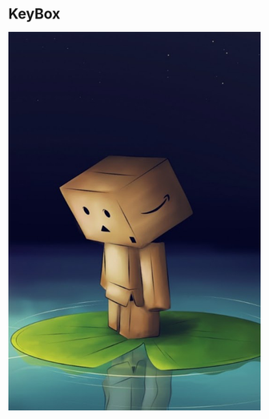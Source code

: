 # KeyBox
![](https://github.com/InnovatorZhang/KeyBox/blob/master/app/src/main/res/mipmap-hdpi/ic_app.png)
